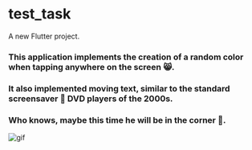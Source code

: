 # test_task

A new Flutter project.

### This application implements the creation of a random color when tapping anywhere on the screen :smile_cat:.
### It also implemented moving text, similar to the standard screensaver :dvd: DVD players of the 2000s. 
### Who knows, maybe this time he will be in the corner :eyes:.

![gif](https://gifyu.com/image/SHIwq)

